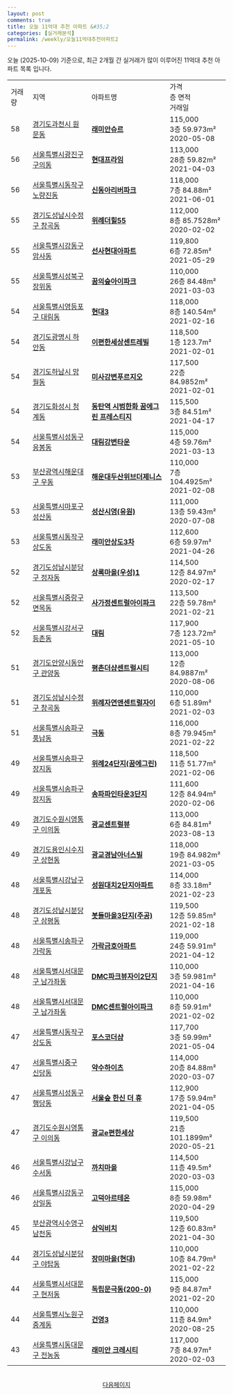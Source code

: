 ```yaml
---
layout: post
comments: true
title: 오늘 11억대 추천 아파트 &#35;2
categories: [실거래분석]
permalink: /weekly/오늘11억대추천아파트2
---
```


오늘 (2025-10-09) 기준으로, 최근 2개월 간 실거래가 많이 이루어진 11억대 추천 아파트 목록 입니다.

<table class="sortable">
  <tr>
    <td>거래량</td>
    <td>지역</td>
    <td>아파트명</td>
    <td>가격<br>층 면적<br>거래일</td>
  </tr>

  <tr class="item">
    <td>58</td>
    <td><a href="/apt/경기도과천시원문동">경기도과천시 원문동</a></td>
    <td style="font-weight: bold;"><a href="/apt/경기도과천시원문동래미안슈르">래미안슈르</a></td>
    <td>115,000<br>3층  59.973m²<br>2020-05-08</td>
  </tr>

  <tr class="item">
    <td>56</td>
    <td><a href="/apt/서울특별시광진구구의동">서울특별시광진구 구의동</a></td>
    <td style="font-weight: bold;"><a href="/apt/서울특별시광진구구의동현대프라임">현대프라임</a></td>
    <td>113,000<br>28층  59.82m²<br>2021-04-03</td>
  </tr>

  <tr class="item">
    <td>56</td>
    <td><a href="/apt/서울특별시동작구노량진동">서울특별시동작구 노량진동</a></td>
    <td style="font-weight: bold;"><a href="/apt/서울특별시동작구노량진동신동아리버파크">신동아리버파크</a></td>
    <td>118,000<br>7층  84.88m²<br>2021-06-01</td>
  </tr>

  <tr class="item">
    <td>55</td>
    <td><a href="/apt/경기도성남시수정구창곡동">경기도성남시수정구 창곡동</a></td>
    <td style="font-weight: bold;"><a href="/apt/경기도성남시수정구창곡동위례더힐55">위례더힐55</a></td>
    <td>112,000<br>8층  85.7528m²<br>2020-02-02</td>
  </tr>

  <tr class="item">
    <td>55</td>
    <td><a href="/apt/서울특별시강동구암사동">서울특별시강동구 암사동</a></td>
    <td style="font-weight: bold;"><a href="/apt/서울특별시강동구암사동선사현대아파트">선사현대아파트</a></td>
    <td>119,800<br>6층  72.85m²<br>2021-05-29</td>
  </tr>

  <tr class="item">
    <td>55</td>
    <td><a href="/apt/서울특별시성북구장위동">서울특별시성북구 장위동</a></td>
    <td style="font-weight: bold;"><a href="/apt/서울특별시성북구장위동꿈의숲아이파크">꿈의숲아이파크</a></td>
    <td>110,000<br>26층  84.48m²<br>2021-03-03</td>
  </tr>

  <tr class="item">
    <td>54</td>
    <td><a href="/apt/서울특별시영등포구대림동">서울특별시영등포구 대림동</a></td>
    <td style="font-weight: bold;"><a href="/apt/서울특별시영등포구대림동현대3">현대3</a></td>
    <td>118,000<br>8층  140.54m²<br>2021-02-16</td>
  </tr>

  <tr class="item">
    <td>54</td>
    <td><a href="/apt/경기도광명시하안동">경기도광명시 하안동</a></td>
    <td style="font-weight: bold;"><a href="/apt/경기도광명시하안동이편한세상센트레빌">이편한세상센트레빌</a></td>
    <td>118,500<br>1층  123.7m²<br>2021-02-01</td>
  </tr>

  <tr class="item">
    <td>54</td>
    <td><a href="/apt/경기도하남시망월동">경기도하남시 망월동</a></td>
    <td style="font-weight: bold;"><a href="/apt/경기도하남시망월동미사강변푸르지오">미사강변푸르지오</a></td>
    <td>117,500<br>22층  84.9852m²<br>2021-02-01</td>
  </tr>

  <tr class="item">
    <td>54</td>
    <td><a href="/apt/경기도화성시청계동">경기도화성시 청계동</a></td>
    <td style="font-weight: bold;"><a href="/apt/경기도화성시청계동동탄역시범한화꿈에그린프레스티지">동탄역 시범한화 꿈에그린 프레스티지</a></td>
    <td>115,500<br>3층  84.51m²<br>2021-04-17</td>
  </tr>

  <tr class="item">
    <td>54</td>
    <td><a href="/apt/서울특별시성동구응봉동">서울특별시성동구 응봉동</a></td>
    <td style="font-weight: bold;"><a href="/apt/서울특별시성동구응봉동대림강변타운">대림강변타운</a></td>
    <td>115,000<br>4층  59.76m²<br>2021-03-13</td>
  </tr>

  <tr class="item">
    <td>53</td>
    <td><a href="/apt/부산광역시해운대구우동">부산광역시해운대구 우동</a></td>
    <td style="font-weight: bold;"><a href="/apt/부산광역시해운대구우동해운대두산위브더제니스">해운대두산위브더제니스</a></td>
    <td>110,000<br>7층  104.4925m²<br>2021-02-08</td>
  </tr>

  <tr class="item">
    <td>53</td>
    <td><a href="/apt/서울특별시마포구성산동">서울특별시마포구 성산동</a></td>
    <td style="font-weight: bold;"><a href="/apt/서울특별시마포구성산동성산시영(유원)">성산시영(유원)</a></td>
    <td>111,000<br>13층  59.43m²<br>2020-07-08</td>
  </tr>

  <tr class="item">
    <td>53</td>
    <td><a href="/apt/서울특별시동작구상도동">서울특별시동작구 상도동</a></td>
    <td style="font-weight: bold;"><a href="/apt/서울특별시동작구상도동래미안상도3차">래미안상도3차</a></td>
    <td>112,600<br>6층  59.97m²<br>2021-04-26</td>
  </tr>

  <tr class="item">
    <td>52</td>
    <td><a href="/apt/경기도성남시분당구정자동">경기도성남시분당구 정자동</a></td>
    <td style="font-weight: bold;"><a href="/apt/경기도성남시분당구정자동상록마을(우성)1">상록마을(우성)1</a></td>
    <td>114,500<br>12층  84.97m²<br>2020-02-17</td>
  </tr>

  <tr class="item">
    <td>52</td>
    <td><a href="/apt/서울특별시중랑구면목동">서울특별시중랑구 면목동</a></td>
    <td style="font-weight: bold;"><a href="/apt/서울특별시중랑구면목동사가정센트럴아이파크">사가정센트럴아이파크</a></td>
    <td>113,500<br>22층  59.78m²<br>2021-02-21</td>
  </tr>

  <tr class="item">
    <td>52</td>
    <td><a href="/apt/서울특별시강서구등촌동">서울특별시강서구 등촌동</a></td>
    <td style="font-weight: bold;"><a href="/apt/서울특별시강서구등촌동대림">대림</a></td>
    <td>117,900<br>7층  123.72m²<br>2021-05-10</td>
  </tr>

  <tr class="item">
    <td>51</td>
    <td><a href="/apt/경기도안양시동안구관양동">경기도안양시동안구 관양동</a></td>
    <td style="font-weight: bold;"><a href="/apt/경기도안양시동안구관양동평촌더샵센트럴시티">평촌더샵센트럴시티</a></td>
    <td>113,000<br>12층  84.9887m²<br>2020-08-06</td>
  </tr>

  <tr class="item">
    <td>51</td>
    <td><a href="/apt/경기도성남시수정구창곡동">경기도성남시수정구 창곡동</a></td>
    <td style="font-weight: bold;"><a href="/apt/경기도성남시수정구창곡동위례자연앤센트럴자이">위례자연앤센트럴자이</a></td>
    <td>110,000<br>6층  51.89m²<br>2021-02-03</td>
  </tr>

  <tr class="item">
    <td>51</td>
    <td><a href="/apt/서울특별시송파구풍납동">서울특별시송파구 풍납동</a></td>
    <td style="font-weight: bold;"><a href="/apt/서울특별시송파구풍납동극동">극동</a></td>
    <td>116,000<br>8층  79.945m²<br>2021-02-22</td>
  </tr>

  <tr class="item">
    <td>49</td>
    <td><a href="/apt/서울특별시송파구장지동">서울특별시송파구 장지동</a></td>
    <td style="font-weight: bold;"><a href="/apt/서울특별시송파구장지동위례24단지(꿈에그린)">위례24단지(꿈에그린)</a></td>
    <td>118,500<br>11층  51.77m²<br>2021-02-06</td>
  </tr>

  <tr class="item">
    <td>49</td>
    <td><a href="/apt/서울특별시송파구장지동">서울특별시송파구 장지동</a></td>
    <td style="font-weight: bold;"><a href="/apt/서울특별시송파구장지동송파파인타운3단지">송파파인타운3단지</a></td>
    <td>111,600<br>12층  84.94m²<br>2020-02-06</td>
  </tr>

  <tr class="item">
    <td>49</td>
    <td><a href="/apt/경기도수원시영통구이의동">경기도수원시영통구 이의동</a></td>
    <td style="font-weight: bold;"><a href="/apt/경기도수원시영통구이의동광교센트럴뷰">광교센트럴뷰</a></td>
    <td>113,000<br>6층  84.81m²<br>2023-08-13</td>
  </tr>

  <tr class="item">
    <td>49</td>
    <td><a href="/apt/경기도용인시수지구상현동">경기도용인시수지구 상현동</a></td>
    <td style="font-weight: bold;"><a href="/apt/경기도용인시수지구상현동광교경남아너스빌">광교경남아너스빌</a></td>
    <td>118,000<br>19층  84.982m²<br>2021-03-05</td>
  </tr>

  <tr class="item">
    <td>48</td>
    <td><a href="/apt/서울특별시강남구개포동">서울특별시강남구 개포동</a></td>
    <td style="font-weight: bold;"><a href="/apt/서울특별시강남구개포동성원대치2단지아파트">성원대치2단지아파트</a></td>
    <td>114,000<br>8층  33.18m²<br>2021-02-23</td>
  </tr>

  <tr class="item">
    <td>48</td>
    <td><a href="/apt/경기도성남시분당구삼평동">경기도성남시분당구 삼평동</a></td>
    <td style="font-weight: bold;"><a href="/apt/경기도성남시분당구삼평동봇들마을3단지(주공)">봇들마을3단지(주공)</a></td>
    <td>119,500<br>12층  59.85m²<br>2021-02-18</td>
  </tr>

  <tr class="item">
    <td>48</td>
    <td><a href="/apt/서울특별시송파구가락동">서울특별시송파구 가락동</a></td>
    <td style="font-weight: bold;"><a href="/apt/서울특별시송파구가락동가락금호아파트">가락금호아파트</a></td>
    <td>119,000<br>24층  59.91m²<br>2021-04-12</td>
  </tr>

  <tr class="item">
    <td>48</td>
    <td><a href="/apt/서울특별시서대문구남가좌동">서울특별시서대문구 남가좌동</a></td>
    <td style="font-weight: bold;"><a href="/apt/서울특별시서대문구남가좌동DMC파크뷰자이2단지">DMC파크뷰자이2단지</a></td>
    <td>110,000<br>3층  59.981m²<br>2021-04-16</td>
  </tr>

  <tr class="item">
    <td>48</td>
    <td><a href="/apt/서울특별시서대문구남가좌동">서울특별시서대문구 남가좌동</a></td>
    <td style="font-weight: bold;"><a href="/apt/서울특별시서대문구남가좌동DMC센트럴아이파크">DMC센트럴아이파크</a></td>
    <td>110,000<br>8층  59.91m²<br>2021-02-02</td>
  </tr>

  <tr class="item">
    <td>47</td>
    <td><a href="/apt/서울특별시동작구상도동">서울특별시동작구 상도동</a></td>
    <td style="font-weight: bold;"><a href="/apt/서울특별시동작구상도동포스코더샵">포스코더샵</a></td>
    <td>117,700<br>3층  59.99m²<br>2021-05-04</td>
  </tr>

  <tr class="item">
    <td>47</td>
    <td><a href="/apt/서울특별시중구신당동">서울특별시중구 신당동</a></td>
    <td style="font-weight: bold;"><a href="/apt/서울특별시중구신당동약수하이츠">약수하이츠</a></td>
    <td>114,000<br>20층  84.88m²<br>2020-03-07</td>
  </tr>

  <tr class="item">
    <td>47</td>
    <td><a href="/apt/서울특별시성동구행당동">서울특별시성동구 행당동</a></td>
    <td style="font-weight: bold;"><a href="/apt/서울특별시성동구행당동서울숲한신더휴">서울숲 한신 더 휴</a></td>
    <td>112,900<br>17층  59.94m²<br>2021-04-05</td>
  </tr>

  <tr class="item">
    <td>47</td>
    <td><a href="/apt/경기도수원시영통구이의동">경기도수원시영통구 이의동</a></td>
    <td style="font-weight: bold;"><a href="/apt/경기도수원시영통구이의동광교e편한세상">광교e편한세상</a></td>
    <td>119,500<br>21층  101.1899m²<br>2020-05-21</td>
  </tr>

  <tr class="item">
    <td>46</td>
    <td><a href="/apt/서울특별시강남구수서동">서울특별시강남구 수서동</a></td>
    <td style="font-weight: bold;"><a href="/apt/서울특별시강남구수서동까치마을">까치마을</a></td>
    <td>114,500<br>11층  49.5m²<br>2020-03-03</td>
  </tr>

  <tr class="item">
    <td>46</td>
    <td><a href="/apt/서울특별시강동구상일동">서울특별시강동구 상일동</a></td>
    <td style="font-weight: bold;"><a href="/apt/서울특별시강동구상일동고덕아르테온">고덕아르테온</a></td>
    <td>115,000<br>8층  59.98m²<br>2020-04-29</td>
  </tr>

  <tr class="item">
    <td>45</td>
    <td><a href="/apt/부산광역시수영구남천동">부산광역시수영구 남천동</a></td>
    <td style="font-weight: bold;"><a href="/apt/부산광역시수영구남천동삼익비치">삼익비치</a></td>
    <td>119,500<br>12층  60.83m²<br>2021-04-30</td>
  </tr>

  <tr class="item">
    <td>44</td>
    <td><a href="/apt/경기도성남시분당구야탑동">경기도성남시분당구 야탑동</a></td>
    <td style="font-weight: bold;"><a href="/apt/경기도성남시분당구야탑동장미마을(현대)">장미마을(현대)</a></td>
    <td>110,000<br>10층  84.79m²<br>2021-02-22</td>
  </tr>

  <tr class="item">
    <td>44</td>
    <td><a href="/apt/서울특별시서대문구현저동">서울특별시서대문구 현저동</a></td>
    <td style="font-weight: bold;"><a href="/apt/서울특별시서대문구현저동독립문극동(200-0)">독립문극동(200-0)</a></td>
    <td>115,000<br>9층  84.87m²<br>2021-02-20</td>
  </tr>

  <tr class="item">
    <td>44</td>
    <td><a href="/apt/서울특별시노원구중계동">서울특별시노원구 중계동</a></td>
    <td style="font-weight: bold;"><a href="/apt/서울특별시노원구중계동건영3">건영3</a></td>
    <td>110,000<br>11층  84.9m²<br>2020-08-25</td>
  </tr>

  <tr class="item">
    <td>43</td>
    <td><a href="/apt/서울특별시동대문구전농동">서울특별시동대문구 전농동</a></td>
    <td style="font-weight: bold;"><a href="/apt/서울특별시동대문구전농동래미안크레시티">래미안 크레시티</a></td>
    <td>117,000<br>7층  84.97m²<br>2020-02-03</td>
  </tr>

  <tr>
      <script async src="https://pagead2.googlesyndication.com/pagead/js/adsbygoogle.js?client=ca-pub-3485438051770037"
          crossorigin="anonymous"></script>
      <ins class="adsbygoogle"
          style="display:block"
          data-ad-format="fluid"
          data-ad-layout-key="-fb+5w+4e-db+86"
          data-ad-client="ca-pub-3485438051770037"
          data-ad-slot="1827090281"></ins>
      <script>
          (adsbygoogle = window.adsbygoogle || []).push({});
      </script>
  </tr>
    
</table>

<br>
<center><a href="/weekly/오늘11억대추천아파트3">다음페이지</a></center>
<br><br>
